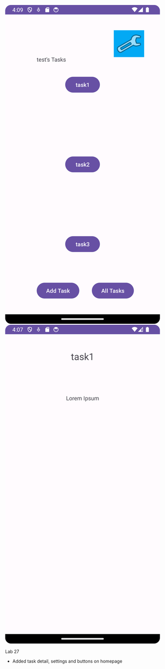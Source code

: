 ![image description](screenshots/MyTasks.png)
![image description](screenshots/Screenshot_20230820_160722.png)

Lab 27
- Added task detail, settings and buttons on homepage